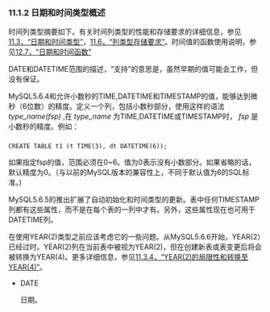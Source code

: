 ### 11.1.2 日期和时间类型概述

时间列类型摘要如下。有关时间列类型的性能和存储要求的详细信息，参见[11.3，“日期和时间类型”](11.3)，[11.6，“列类型存储要求”](11.6)。时间值的函数使用说明，参见[12.7，“日期和时间函数”](12.7)

DATE和DATETIME范围的描述，“支持”的意思是，虽然早期的值可能会工作，但没有保证。

MySQL5.6.4和允许小数秒的TIME,DATETIME和TIMESTAMP的值，能够达到微秒（6位数）的精度。定义一个列，包括小数秒部分，使用这样的语法*type\_name(fsp)* ,在 *type\_name* 为TIME,DATETIME或TIMESTAMP时， *fsp* 是小数秒的精度。例如：


###
    CREATE TABLE t1 (t TIME(3), dt DATETIME(6));


如果指定fsp的值，范围必须在0~6。值为0表示没有小数部分。如果省略的话，默认精度为0。（与以前的MySQL版本的兼容性上，不同于默认值为6的SQL标准。)

MySQL5.6.5的推出扩展了自动初始化和时间类型的更新。表中任何TIMESTAMP列都有这些属性，而不是在每个表的一列中才有。另外，这些属性现在也可用于DATETIME列。

在使用YEAR(2)类型之前应该考虑它的一些问题。从MySQL5.6.6开始，YEAR(2）已经过时。YEAR(2)列在当前表中被视为YEAR(2)，但在创建新表或表变更后将会被转换为YEAR(4)。更多详细信息，参见[11.3.4，“YEAR(2)的局限性和转换至YEAR(4)”](11.3.4)。

* DATE

    日期。